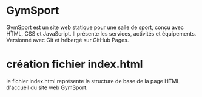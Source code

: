 # GymSport
GymSport est un site web statique pour une salle de sport, conçu avec HTML, CSS et JavaScript. Il présente les services, activités et équipements. Versionné avec Git et hébergé sur GitHub Pages.
# création fichier index.html
le fichier index.html représente la structure de base de la page HTML d'accueil du site web GymSport.
